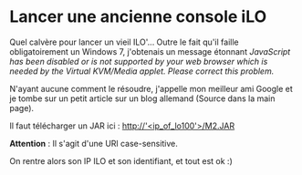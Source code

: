 # Lancer une ancienne console iLO 
 
Quel calvère pour lancer un vieil ILO'... Outre le fait qu'il faille 
obligatoirement un Windows 7, j'obtenais un message étonnant 
*JavaScript has been disabled or is not supported by your web browser 
which is needed by the Virtual KVM/Media applet. Please correct this 
problem.* 
 
N'ayant aucune comment le résoudre, j'appelle mon meilleur ami Google 
et je tombe sur un petit article sur un blog allemand (Source dans la 
main page). 
 
Il faut télécharger un JAR ici : 
[http://'<ip_of_lo100'>/M2.JAR](http://<ip_of_lo100>/M2.JAR) 
 
**Attention** : Il s'agit d'une URl case-sensitive. 
 
On rentre alors son IP ILO et son identifiant, et tout est ok :) 

